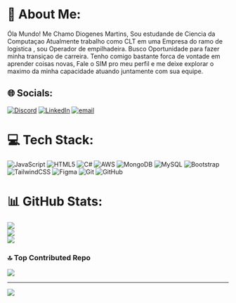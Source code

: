 # 💫 About Me:
Óla Mundo!
Me Chamo Diogenes Martins,
Sou estudande de Ciencia da Computaçao
Atualmente trabalho como CLT em uma Empresa do ramo de logistica , sou Operador de empilhadeira.
Busco Oportunidade para fazer minha transiçao de carreira.
Tenho comigo bastante forca de vontade em aprender coisas novas, 
Fale o SIM pro meu perfil e me deixe explorar o maximo da minha capacidade atuando juntamente com sua equipe.

## 🌐 Socials:
[![Discord](https://img.shields.io/badge/Discord-%237289DA.svg?logo=discord&logoColor=white)](https://discord.gg/dgns) [![LinkedIn](https://img.shields.io/badge/LinkedIn-%230077B5.svg?logo=linkedin&logoColor=white)](https://www.linkedin.com/in/diogenes-martins-dgbuildsdev/) [![email](https://img.shields.io/badge/Email-D14836?logo=gmail&logoColor=white)](mailto:dgbuildsdev@gmail.com) 

# 💻 Tech Stack:
![JavaScript](https://img.shields.io/badge/javascript-%23323330.svg?style=for-the-badge&logo=javascript&logoColor=%23F7DF1E) ![HTML5](https://img.shields.io/badge/html5-%23E34F26.svg?style=for-the-badge&logo=html5&logoColor=white) ![C#](https://img.shields.io/badge/c%23-%23239120.svg?style=for-the-badge&logo=csharp&logoColor=white) ![AWS](https://img.shields.io/badge/AWS-%23FF9900.svg?style=for-the-badge&logo=amazon-aws&logoColor=white) ![MongoDB](https://img.shields.io/badge/MongoDB-%234ea94b.svg?style=for-the-badge&logo=mongodb&logoColor=white) ![MySQL](https://img.shields.io/badge/mysql-4479A1.svg?style=for-the-badge&logo=mysql&logoColor=white) ![Bootstrap](https://img.shields.io/badge/bootstrap-%238511FA.svg?style=for-the-badge&logo=bootstrap&logoColor=white) ![TailwindCSS](https://img.shields.io/badge/tailwindcss-%2338B2AC.svg?style=for-the-badge&logo=tailwind-css&logoColor=white) ![Figma](https://img.shields.io/badge/figma-%23F24E1E.svg?style=for-the-badge&logo=figma&logoColor=white) ![Git](https://img.shields.io/badge/git-%23F05033.svg?style=for-the-badge&logo=git&logoColor=white) ![GitHub](https://img.shields.io/badge/github-%23121011.svg?style=for-the-badge&logo=github&logoColor=white)
# 📊 GitHub Stats:
![](https://github-readme-stats.vercel.app/api?username=Dgbuildsdev&theme=dark&hide_border=false&include_all_commits=false&count_private=false)<br/>
![](https://nirzak-streak-stats.vercel.app/?user=Dgbuildsdev&theme=dark&hide_border=false)<br/>
![](https://github-readme-stats.vercel.app/api/top-langs/?username=Dgbuildsdev&theme=dark&hide_border=false&include_all_commits=false&count_private=false&layout=compact)

### 🔝 Top Contributed Repo
![](https://github-contributor-stats.vercel.app/api?username=Dgbuildsdev&limit=5&theme=dark&combine_all_yearly_contributions=true)

---
[![](https://visitcount.itsvg.in/api?id=Dgbuildsdev&icon=0&color=0)](https://visitcount.itsvg.in)

